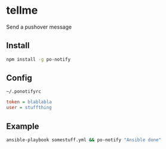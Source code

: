 tellme
======

Send a pushover message

## Install

```sh
npm install -g po-notify
```

## Config

`~/.ponotifyrc`
```ini
token = blablabla
user = stuffthing
```

## Example

```sh
ansible-playbook somestuff.yml && po-notify "Ansible done"
```
